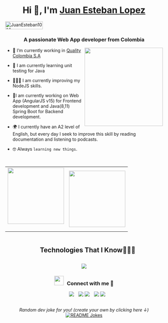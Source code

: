 <h1 align="center">Hi 👋, I'm <a href="https://100rabhcsmc.github.io/Me.io/" target="blank">
Juan Esteban Lopez</a></h1>
<img src="https://komarev.com/ghpvc/?username=JuanEsteban1022&label=Profile%20views&color=0047AB&style=plastic?" alt="JuanEsteban1022" height=25px, width=120px/> 
<h3 align="center">A passionate Web App developer from Colombia</h3>

<a target="_blank" align="center">
  <picture> <img align="right" src="https://github.com/7oSkaaa/7oSkaaa/blob/main/Images/Right_Side.gif?raw=true" width = 250px></picture>
</a>

- 🔭 I’m currently working in <a href="https://qualitycolombia.com/" target="blank">Quality Colombia S.A</a>

- 🧪 I am currently learning unit testing for Java

- 👨🏻‍💻 I am currently improving my NodeJS skills. 

- 🌱I am currently working on Web App (AngularJS v15) for Frontend development and Java(8,11) Spring Boot for Backend development.

- 🌍 I currently have an A2 level of English, but every day I seek to improve this skill by reading documentation and listening to podcasts.
  
- :nerd_face: Always `learning new things`.
<br/>

<!--- stats & Trophy (start) -->
<p align="center">
  <!--- stats (start) -->
<table align="center">
<tr border="none">
<td width="50%" align="center">
    <img height="180em" src="https://github-readme-stats-eight-theta.vercel.app/api?username=JuanEsteban1022&show_icons=true&theme=algolia&include_all_commits=true&count_private=true"/>
  <br></br>
</td>

<td width="50%" align="center">
    <img height="180em" src="https://github-readme-stats-eight-theta.vercel.app/api/top-langs/?username=JuanEsteban1022&layout=compact&langs_count=8&theme=algolia"/>
  </td>
</tr>
</table>
<!--- stats (end) -->

<!--h1 without bottom border-->
<div id="user-content-toc">
  <ul align="center">
    <summary><h2 style="display: inline-block">Technologies That I Know👨🏻‍💻</h2></summary>
  </ul>
</div>
<!--tech stack icons-->
<p align="center">
  <a href="https://skillicons.dev">
    <img src="https://skillicons.dev/icons?i=git,css,discord,postgres,pug,express,github,html,java,js,nodejs,postman,redux,tailwind,ts,vscode&perline=14" />
  </a>
</p>

<h3 align="center" > <img src="https://media.giphy.com/media/iY8CRBdQXODJSCERIr/giphy.gif" width="30" height="30" style="margin-right: 10px;">Connect with me 🤝 </h3>

<p align="center">

 <div align="center"  class="icons-social" style="margin-left: 10px;">
        <a style="margin-left: 10px;"  target="_blank" href="https://www.linkedin.com/in/juan-esteban-lópez-bedoya-771ba7191/">
			<img src="https://img.icons8.com/?size=40&id=13930&format=png"></a>
        <a style="margin-left: 10px;" target="_blank" href="https://github.com/JuanEsteban1022">
		<img src="https://img.icons8.com/?size=40&id=63777&format=png"></a>
</a>
	   <a style="margin: 10px 0 0 0;" target="_blank" href="https://dev.to/juan_estebanlopezbedoya">
					<img src="https://img.icons8.com/?size=40&id=n98knU41v5Aq&format=png"></a>
        <a style="margin-left: 10px;" target="_blank" href="https://instagram.com/juanestebanlop">
			<img src="https://img.icons8.com/?size=40&id=32323&format=png"></a>
   <a href="mailto:avsingh@umass.edu">
     <img src="https://img.icons8.com/?size=40&id=37246&format=png"/>
   </a>
      </div>
</p>

<div align="center"> 
</br>
<i>Random dev joke for you! (create your own by clicking here ↓)</i><br>
<a href="https://readme-jokes.vercel.app"><img align="center" src="https://readme-jokes.vercel.app/api" alt="README Jokes"></a>
</div>
